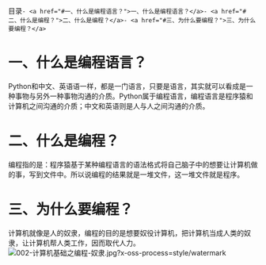 目录```- <a href="#一、什么是编程语言？">一、什么是编程语言？</a>- <a href="#二、什么是编程？">二、什么是编程？</a>- <a href="#三、为什么要编程？">三、为什么要编程？</a>```
# 一、什么是编程语言？
Python和中文、英语语一样，都是一门语言，只要是语言，其实就可以看成是一种事物与另外一种事物沟通的介质。Python属于编程语言，编程语言是程序猿和计算机之间沟通的介质；中文和英语则是人与人之间沟通的介质。
# 二、什么是编程？
编程指的是：程序猿基于某种编程语言的语法格式将自己脑子中的想要让计算机做的事，写到文件中。所以说编程的结果就是一堆文件，这一堆文件就是程序。
# 三、为什么要编程？
计算机就像是人的奴隶，编程的目的是想要奴役计算机，把计算机当成人类的奴隶，让计算机帮人类工作，因而取代人力。
<img src="https://imgmd.oss-cn-shanghai.aliyuncs.com/Python%E4%BB%8E%E5%85%A5%E9%97%A8%E5%88%B0%E6%94%BE%E5%BC%83/002-%E8%AE%A1%E7%AE%97%E6%9C%BA%E5%9F%BA%E7%A1%80%E4%B9%8B%E7%BC%96%E7%A8%8B-%E5%A5%B4%E9%9A%B6.jpg?x-oss-process=style/watermark" alt="002-计算机基础之编程-奴隶.jpg?x-oss-process=style/watermark" loading="lazy">